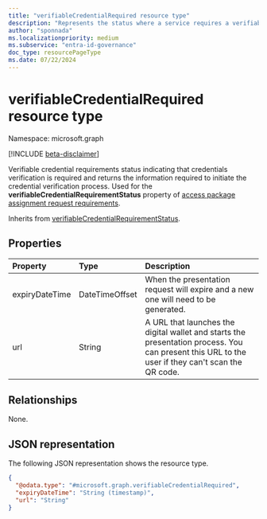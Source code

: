 ```yaml
---
title: "verifiableCredentialRequired resource type"
description: "Represents the status where a service requires a verifiable credential to be presented and it returns the information required to initiate the credential verification process."
author: "sponnada"
ms.localizationpriority: medium
ms.subservice: "entra-id-governance"
doc_type: resourcePageType
ms.date: 07/22/2024
---
```


# verifiableCredentialRequired resource type

Namespace: microsoft.graph

[!INCLUDE [beta-disclaimer](../../includes/beta-disclaimer.md)]

Verifiable credential requirements status indicating that credentials verification is required and returns the information required to initiate the credential verification process. Used for the **verifiableCredentialRequirementStatus** property of [access package assignment request requirements](accessPackageAssignmentRequestRequirements.md).

Inherits from [verifiableCredentialRequirementStatus](verifiableCredentialRequirementStatus.md).


## Properties
|Property|Type|Description|
|:---|:---|:---|
|expiryDateTime|DateTimeOffset| When the presentation request will expire and a new one will need to be generated. |
|url|String| A URL that launches the digital wallet and starts the presentation process. You can present this URL to the user if they can't scan the QR code. |

## Relationships
None.

## JSON representation
The following JSON representation shows the resource type.
<!-- {
  "blockType": "resource",
  "@odata.type": "microsoft.graph.verifiableCredentialRequired"
}
-->
``` json
{
  "@odata.type": "#microsoft.graph.verifiableCredentialRequired",
  "expiryDateTime": "String (timestamp)",
  "url": "String"
}
```
